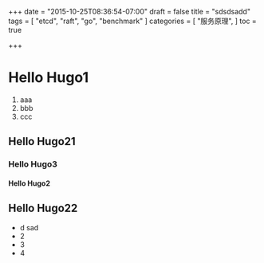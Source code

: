 +++
date = "2015-10-25T08:36:54-07:00"
draft = false
title = "sdsdsadd"
tags = [
  "etcd",
  "raft",
  "go",
  "benchmark"
]
categories = [
  "服务原理",
]
toc = true 

+++

# Hello Hugo1

 1. aaa
 1. bbb
 1. ccc

## Hello Hugo21


### Hello Hugo3

#### Hello Hugo2

## Hello Hugo22
- d sad 
- 2
- 3
- 4